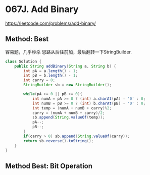 # 067J. Add Binary
https://leetcode.com/problems/add-binary/

## Method: Best
容易题，几乎秒杀
思路从后往前加，最后翻转一下StringBuilder.
```Java
class Solution {
    public String addBinary(String a, String b) {
        int pA = a.length() - 1;
        int pB = b.length() - 1;
        int carry = 0;
        StringBuilder sb = new StringBuilder();

        while(pA >= 0 || pB >= 0){
            int numA = pA >= 0 ? (int) a.charAt(pA) - '0' : 0;
            int numB = pB >= 0 ? (int) b.charAt(pB) - '0' : 0;
            int temp = (numA + numB + carry)%2;
            carry = (numA + numB + carry)/2;
            sb.append(String.valueOf(temp));
            pA--;
            pB--;    
        }
        if(carry > 0) sb.append(String.valueOf(carry));
        return sb.reverse().toString();
    }
}
```

## Method Best: Bit Operation
